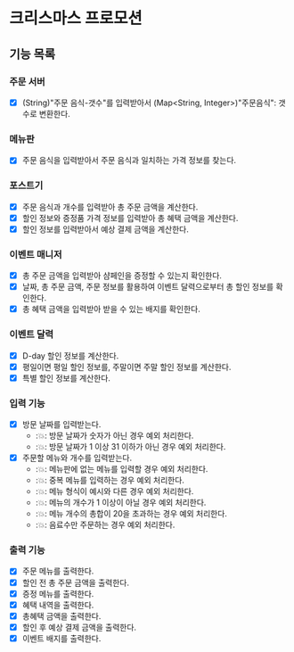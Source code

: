 # 크리스마스 프로모션

## 기능 목록

### 주문 서버
- [X] (String)"주문 음식-갯수"를 입력받아서 (Map<String, Integer>)"주문음식": 갯수로 변환한다.

### 메뉴판
- [X] 주문 음식을 입력받아서 주문 음식과 일치하는 가격 정보를 찾는다.

### 포스트기
- [X] 주문 음식과 개수를 입력받아 총 주문 금액을 계산한다.
- [X] 할인 정보와 증정품 가격 정보를 입력받아 총 혜택 금액을 계산한다.
- [X] 할인 정보를 입력받아서 예상 결제 금액을 계산한다.

### 이벤트 매니저
- [X] 총 주문 금액을 입력받아 샴페인을 증정할 수 있는지 확인한다.
- [X] 날짜, 총 주문 금액, 주문 정보를 활용하여 이벤트 달력으로부터 총 할인 정보를 확인한다.
- [X] 총 혜택 금액을 입력받아 받을 수 있는 배지를 확인한다.

### 이벤트 달력
- [X] D-day 할인 정보를 계산한다.
- [X] 평일이면 평일 할인 정보를, 주말이면 주말 할인 정보를 계산한다.
- [X] 특별 할인 정보를 계산한다.

### 입력 기능
- [X] 방문 날짜를 입력받는다.
  - ::boom:: 방문 날짜가 숫자가 아닌 경우 예외 처리한다.
  - ::boom:: 방문 날짜가 1 이상 31 이하가 아닌 경우 예외 처리한다.
- [X] 주문할 메뉴와 개수를 입력받는다.
  - ::boom:: 메뉴판에 없는 메뉴를 입력할 경우 예외 처리한다.
  - ::boom:: 중복 메뉴를 입력하는 경우 예외 처리한다.
  - ::boom:: 메뉴 형식이 예시와 다른 경우 예외 처리한다.
  - ::boom:: 메뉴의 개수가 1 이상이 아닐 경우 예외 처리한다.
  - ::boom:: 메뉴 개수의 총합이 20을 초과하는 경우 예외 처리한다.
  - ::boom:: 음료수만 주문하는 경우 예외 처리한다.

### 출력 기능
- [X] 주문 메뉴를 출력한다.
- [X] 할인 전 총 주문 금액을 출력한다.
- [X] 증정 메뉴를 출력한다.
- [X] 혜택 내역을 출력한다.
- [X] 총혜택 금액을 출력한다.
- [X] 할인 후 예상 결제 금액을 출력한다.
- [X] 이벤트 배지를 출력한다.
